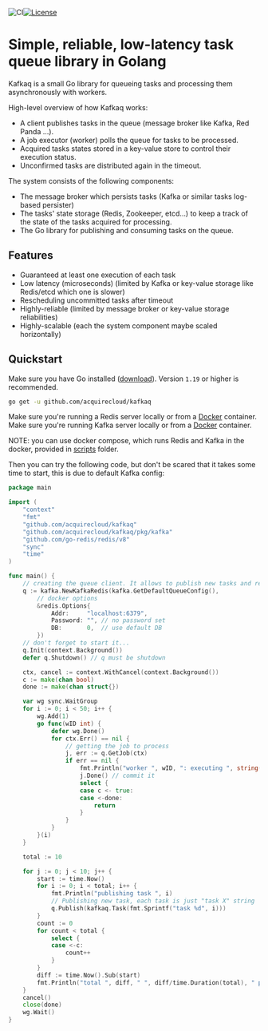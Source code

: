 ![CI](https://github.com/acquirecloud/kafkaq/actions/workflows/ci.yaml/badge.svg)[![License](https://img.shields.io/badge/License-Apache%202.0-blue.svg)](https://github.com/acquirecloud/golibs/blob/main/LICENSE)
# Simple, reliable, low-latency task queue library in Golang
Kafkaq is a small Go library for queueing tasks and processing them asynchronously with workers. 

High-level overview of how Kafkaq works:
- A client publishes tasks in the queue (message broker like Kafka, Red Panda ...).
- A job executor (worker) polls the queue for tasks to be processed.
- Acquired tasks states stored in a key-value store to control their execution status. 
- Unconfirmed tasks are distributed again in the timeout. 

The system consists of the following components:
- The message broker which persists tasks (Kafka or similar tasks log-based persister)
- The tasks' state storage (Redis, Zookeeper, etcd...) to keep a track of the state of the tasks acquired for processing.
- The Go library for publishing and consuming tasks on the queue.

## Features
- Guaranteed at least one execution of each task
- Low latency (microseconds) (limited by Kafka or key-value storage like Redis/etcd which one is slower)
- Rescheduling uncommitted tasks after timeout
- Highly-reliable (limited by message broker or key-value storage reliabilities)
- Highly-scalable (each the system component maybe scaled horizontally)

## Quickstart

Make sure you have Go installed ([download](https://golang.org/dl/)). Version `1.19` or higher is recommended.

```sh
go get -u github.com/acquirecloud/kafkaq
```

Make sure you're running a Redis server locally or from a [Docker](https://hub.docker.com/_/redis) container.
Make sure you're running Kafka server locally or from a [Docker](https://hub.docker.com/_/redis) container.

NOTE: you can use docker compose, which runs Redis and Kafka in the docker, provided in [scripts](./scripts/run-in-docker) folder. 

Then you can try the following code, but don't be scared that it takes some time to start, this is due to default Kafka config:

```go
package main

import (
	"context"
	"fmt"
	"github.com/acquirecloud/kafkaq"
	"github.com/acquirecloud/kafkaq/pkg/kafka"
	"github.com/go-redis/redis/v8"
	"sync"
	"time"
)

func main() {
	// creating the queue client. It allows to publish new tasks and receiving existing ones from the queue
	q := kafka.NewKafkaRedis(kafka.GetDefaultQueueConfig(),
		// docker options
		&redis.Options{
			Addr:     "localhost:6379",
			Password: "", // no password set
			DB:       0,  // use default DB
		})
	// don't forget to start it...
	q.Init(context.Background())
	defer q.Shutdown() // q must be shutdown

	ctx, cancel := context.WithCancel(context.Background())
	c := make(chan bool)
	done := make(chan struct{})

	var wg sync.WaitGroup
	for i := 0; i < 50; i++ {
		wg.Add(1)
		go func(wID int) {
			defer wg.Done()
			for ctx.Err() == nil {
				// getting the job to process
				j, err := q.GetJob(ctx)
				if err == nil {
					fmt.Println("worker ", wID, ": executing ", string(j.Task()))
					j.Done() // commit it
					select {
					case c <- true:
					case <-done:
						return
					}
				}
			}
		}(i)
	}

	total := 10

	for j := 0; j < 10; j++ {
		start := time.Now()
		for i := 0; i < total; i++ {
			fmt.Println("publishing task ", i)
			// Publishing new task, each task is just "task X" string
			q.Publish(kafkaq.Task(fmt.Sprintf("task %d", i)))
		}
		count := 0
		for count < total {
			select {
			case <-c:
				count++
			}
		}
		diff := time.Now().Sub(start)
		fmt.Println("total ", diff, " ", diff/time.Duration(total), " per one request")
	}
	cancel()
	close(done)
	wg.Wait()
}
```
